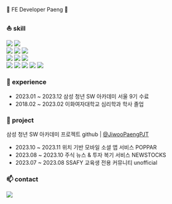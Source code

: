 🌊 FE Developer Paeng 🌊

###  :sailboat: skill <br>
<img src="https://img.shields.io/badge/Python-3776AB?style=for-the-badge&logo=Python&logoColor=white"> <img src="https://img.shields.io/badge/Django-092E20?style=for-the-badge&logo=Django&logoColor=white"> <br>
<img src="https://img.shields.io/badge/JavaScript-F7DF1E?style=for-the-badge&logo=JavaScript&logoColor=black"> 
<img src="https://img.shields.io/badge/TypeScript-3178C6?style=for-the-badge&logo=TypeScript&logoColor=white"> 
<img src="https://img.shields.io/badge/Node.js-339933?style=for-the-badge&logo=Node.js&logoColor=white"> <br>
<img src="https://img.shields.io/badge/React-61DAFB?style=for-the-badge&logo=React&logoColor=black">
<img src="https://img.shields.io/badge/Next.js-000000?style=for-the-badge&logo=Next.js&logoColor=white">
<img src="https://img.shields.io/badge/React Native-61DAFB?style=for-the-badge&logo=Create React App&logoColor=black"> <br>
<img src="https://img.shields.io/badge/figma-F24E1E?style=for-the-badge&logo=figma&logoColor=white">
<img src="https://img.shields.io/badge/Git-F05032?style=for-the-badge&logo=Git&logoColor=white">
<img src="https://img.shields.io/badge/GitLab-FC6D26?style=for-the-badge&logo=GitLab&logoColor=white">
<img src="https://img.shields.io/badge/GitHub-181717?style=for-the-badge&logo=GitHub&logoColor=white">
<img src="https://img.shields.io/badge/Jira-0052CC?style=for-the-badge&logo=Jira&logoColor=white">
<br>

###  :sunrise: experience
- 2023.01 ~ 2023.12   삼성 청년 SW 아카데미 서울 9기 수료
- 2018.02 ~ 2023.02   이화여자대학교 심리학과 학사 졸업

###  :milky_way: project
삼성 청년 SW 아카데미 프로젝트 github | <a href="https://github.com/JiwooPaengPJT" target="_blank">@JiwooPaengPJT</a>
- 2023.10 ~ 2023.11   위치 기반 모바일 소셜 앱 서비스 POPPAR
- 2023.08 ~ 2023.10   주식 뉴스 & 투자 복기 서비스 NEWSTOCKS
- 2023.07 ~ 2023.08   SSAFY 교육생 전용 커뮤니티 unofficial <br>


### 📫 contact
<a href="mailto" target="_blank"><img src="https://img.shields.io/badge/paengzw@gmail.com-EA4335?style=flat-square&logo=Gmail&logoColor=white"/></a>

<!--
**JiwooPaeng/JiwooPaeng** is a ✨ _special_ ✨ repository because its `README.md` (this file) appears on your GitHub profile.

Here are some ideas to get you started:

- 🔭 I’m currently working on ...
- 🌱 I’m currently learning ...
- 👯 I’m looking to collaborate on ...
- 🤔 I’m looking for help with ...
- 💬 Ask me about ...
- 📫 How to reach me: ...
- 😄 Pronouns: ...
- ⚡ Fun fact: ...
-->
